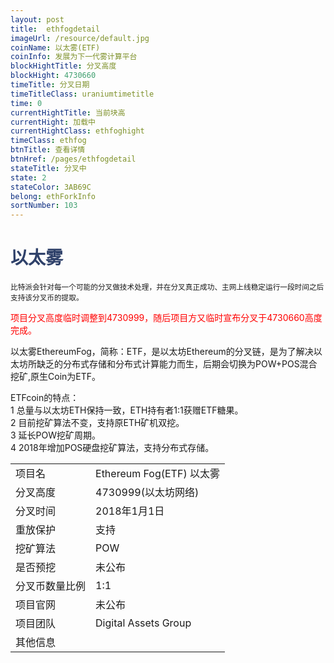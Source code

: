 ```yaml
---
layout: post
title:  ethfogdetail
imageUrl: /resource/default.jpg
coinName: 以太雾(ETF)
coinInfo: 发展为下一代雾计算平台
blockHightTitle: 分叉高度
blockHight: 4730660
timeTitle: 分叉日期
timeTitleClass: uraniumtimetitle
time: 0
currentHightTitle: 当前块高
currentHight: 加载中
currentHightClass: ethfoghight
timeClass: ethfog
btnTitle: 查看详情
btnHref: /pages/ethfogdetail
stateTitle: 分叉中
state: 2
stateColor: 3AB69C
belong: ethForkInfo
sortNumber: 103
---
```

<h1 style="color: #2F416A">以太雾</h1>
<small>比特派会针对每一个可能的分叉做技术处理，并在分叉真正成功、主网上线稳定运行一段时间之后支持该分叉币的提取。
</small>
<p style="color: red">项目分叉高度临时调整到4730999，随后项目方又临时宣布分叉于4730660高度完成。
</p>
<p>以太雾EthereumFog，简称：ETF，是以太坊Ethereum的分叉链，是为了解决以太坊所缺乏的分布式存储和分布式计算能力而生，后期会切换为POW+POS混合挖矿,原生Coin为ETF。
</p>
<p>ETFcoin的特点：<br>
1 总量与以太坊ETH保持一致，ETH持有者1:1获赠ETF糖果。<br>
2 目前挖矿算法不变，支持原ETH矿机双挖。<br>
3 延长POW挖矿周期。<br>
4 2018年增加POS硬盘挖矿算法，支持分布式存储。
</p>
<table class="center">
  <tbody>
    <tr>
        <td class="tablehalf">项目名</td>
        <td class="tablehalf">Ethereum Fog(ETF) 以太雾</td>
    </tr>
    <tr>
        <td>分叉高度</td>
        <td>4730999(以太坊网络)</td>
    </tr>
    <tr>
        <td>分叉时间</td>
        <td>2018年1月1日</td>
    </tr>
    <tr>
        <td>重放保护</td>
        <td>支持</td>
    </tr>
    <tr>
        <td>挖矿算法</td>
        <td>POW</td>
    </tr>
    <tr>
        <td>是否预挖</td>
        <td>未公布</td>
    </tr>
    <tr>
        <td>分叉币数量比例</td>
        <td>1:1</td>
    </tr>
    <tr>
        <td>项目官网</td>
        <td>未公布</td>
    </tr>
    <tr>
        <td>项目团队</td>
        <td>Digital Assets Group</td>
    </tr>
    <tr>
        <td>其他信息</td>
        <td></td>
    </tr>
  </tbody>
</table>